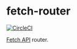 # fetch-router

[![CircleCI](https://circleci.com/gh/ct0r/fetch-router.svg?style=svg)](https://circleci.com/gh/ct0r/fetch-router)

[Fetch API] router.

[Fetch API]: https://developer.mozilla.org/en-US/docs/Web/API/Fetch_API
